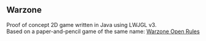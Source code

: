 ## Warzone
Proof of concept 2D game written in Java using LWJGL v3.  
Based on a paper-and-pencil game of the same name: [Warzone Open Rules](http://darktree.net/projects/warzone)
